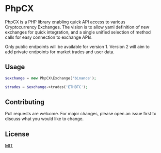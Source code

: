 # PhpCX

PhpCX is a PHP library enabling quick API access to various Cryptocurrency Exchanges. The vision is to allow yaml definition of new exchanges for quick integration, and a single unified selection of method calls for easy connection to exchange APIs.

Only public endpoints will be available for version 1. Version 2 will aim to add private endpoints for market trades and user data.

## Usage

```php
$exchange = new PhpCX\Exchange('binance');

$trades = $exchange->trades('ETHBTC');
```

## Contributing
Pull requests are welcome. For major changes, please open an issue first to discuss what you would like to change.

## License
[MIT](https://choosealicense.com/licenses/mit/)